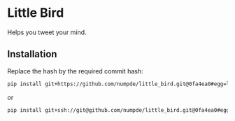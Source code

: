 # Little Bird

Helps you tweet your mind.

## Installation

Replace the hash by the required commit hash:

```bash
pip install git+https://github.com/numpde/little_bird.git@0fa4ea0#egg=little_bird
```

or

```bash
pip install git+ssh://git@github.com/numpde/little_bird.git@0fa4ea0#egg=little_bird
```
